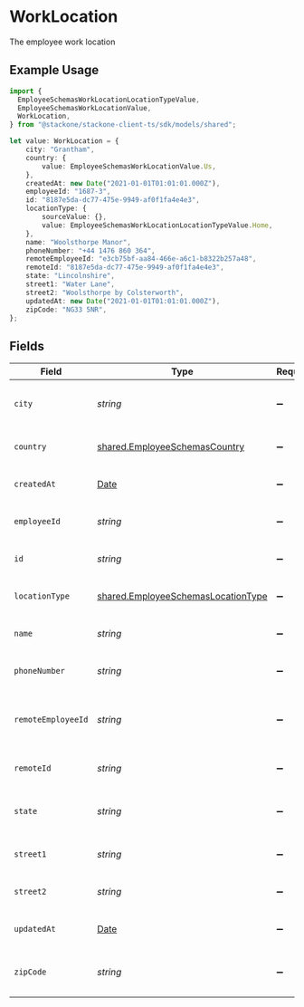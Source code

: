 # WorkLocation

The employee work location

## Example Usage

```typescript
import {
  EmployeeSchemasWorkLocationLocationTypeValue,
  EmployeeSchemasWorkLocationValue,
  WorkLocation,
} from "@stackone/stackone-client-ts/sdk/models/shared";

let value: WorkLocation = {
    city: "Grantham",
    country: {
        value: EmployeeSchemasWorkLocationValue.Us,
    },
    createdAt: new Date("2021-01-01T01:01:01.000Z"),
    employeeId: "1687-3",
    id: "8187e5da-dc77-475e-9949-af0f1fa4e4e3",
    locationType: {
        sourceValue: {},
        value: EmployeeSchemasWorkLocationLocationTypeValue.Home,
    },
    name: "Woolsthorpe Manor",
    phoneNumber: "+44 1476 860 364",
    remoteEmployeeId: "e3cb75bf-aa84-466e-a6c1-b8322b257a48",
    remoteId: "8187e5da-dc77-475e-9949-af0f1fa4e4e3",
    state: "Lincolnshire",
    street1: "Water Lane",
    street2: "Woolsthorpe by Colsterworth",
    updatedAt: new Date("2021-01-01T01:01:01.000Z"),
    zipCode: "NG33 5NR",
};
```

## Fields

| Field                                                                                           | Type                                                                                            | Required                                                                                        | Description                                                                                     | Example                                                                                         |
| ----------------------------------------------------------------------------------------------- | ----------------------------------------------------------------------------------------------- | ----------------------------------------------------------------------------------------------- | ----------------------------------------------------------------------------------------------- | ----------------------------------------------------------------------------------------------- |
| `city`                                                                                          | *string*                                                                                        | :heavy_minus_sign:                                                                              | The city where the location is situated                                                         | Grantham                                                                                        |
| `country`                                                                                       | [shared.EmployeeSchemasCountry](../../../sdk/models/shared/employeeschemascountry.md)           | :heavy_minus_sign:                                                                              | The country code                                                                                |                                                                                                 |
| `createdAt`                                                                                     | [Date](https://developer.mozilla.org/en-US/docs/Web/JavaScript/Reference/Global_Objects/Date)   | :heavy_minus_sign:                                                                              | The created_at date                                                                             | 2021-01-01T01:01:01.000Z                                                                        |
| `employeeId`                                                                                    | *string*                                                                                        | :heavy_minus_sign:                                                                              | The employee ID                                                                                 | 1687-3                                                                                          |
| `id`                                                                                            | *string*                                                                                        | :heavy_minus_sign:                                                                              | Unique identifier                                                                               | 8187e5da-dc77-475e-9949-af0f1fa4e4e3                                                            |
| `locationType`                                                                                  | [shared.EmployeeSchemasLocationType](../../../sdk/models/shared/employeeschemaslocationtype.md) | :heavy_minus_sign:                                                                              | The location type                                                                               | work                                                                                            |
| `name`                                                                                          | *string*                                                                                        | :heavy_minus_sign:                                                                              | The name of the location                                                                        | Woolsthorpe Manor                                                                               |
| `phoneNumber`                                                                                   | *string*                                                                                        | :heavy_minus_sign:                                                                              | The phone number of the location                                                                | +44 1476 860 364                                                                                |
| `remoteEmployeeId`                                                                              | *string*                                                                                        | :heavy_minus_sign:                                                                              | Provider's unique identifier of the employee                                                    | e3cb75bf-aa84-466e-a6c1-b8322b257a48                                                            |
| `remoteId`                                                                                      | *string*                                                                                        | :heavy_minus_sign:                                                                              | Provider's unique identifier                                                                    | 8187e5da-dc77-475e-9949-af0f1fa4e4e3                                                            |
| `state`                                                                                         | *string*                                                                                        | :heavy_minus_sign:                                                                              | The state where the location is situated                                                        | Lincolnshire                                                                                    |
| `street1`                                                                                       | *string*                                                                                        | :heavy_minus_sign:                                                                              | The first line of the address                                                                   | Water Lane                                                                                      |
| `street2`                                                                                       | *string*                                                                                        | :heavy_minus_sign:                                                                              | The second line of the address                                                                  | Woolsthorpe by Colsterworth                                                                     |
| `updatedAt`                                                                                     | [Date](https://developer.mozilla.org/en-US/docs/Web/JavaScript/Reference/Global_Objects/Date)   | :heavy_minus_sign:                                                                              | The updated_at date                                                                             | 2021-01-01T01:01:01.000Z                                                                        |
| `zipCode`                                                                                       | *string*                                                                                        | :heavy_minus_sign:                                                                              | The ZIP code/Postal code of the location                                                        | NG33 5NR                                                                                        |